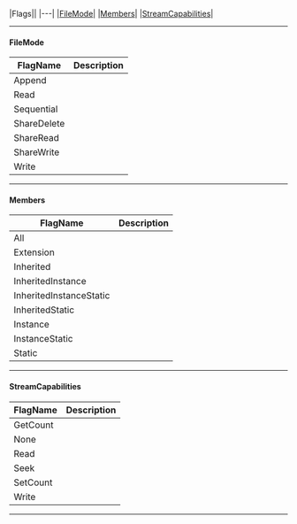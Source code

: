 |Flags||
|---|
|[FileMode](flags_reference.md#filemode)|
|[Members](flags_reference.md#members)|
|[StreamCapabilities](flags_reference.md#streamcapabilities)|



---  
 #### FileMode



|FlagName|Description|
|---|---|
|Append||
|Read||
|Sequential||
|ShareDelete||
|ShareRead||
|ShareWrite||
|Write||

---  


 #### Members



|FlagName|Description|
|---|---|
|All||
|Extension||
|Inherited||
|InheritedInstance||
|InheritedInstanceStatic||
|InheritedStatic||
|Instance||
|InstanceStatic||
|Static||

---  


 #### StreamCapabilities



|FlagName|Description|
|---|---|
|GetCount||
|None||
|Read||
|Seek||
|SetCount||
|Write||

---  


 

 